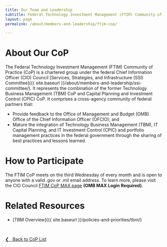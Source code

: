 ```yaml
---
title: Our Team and Leadership
subtitle: Federal Technology Investment Management (FTIM) Community of Practice
layout: page
permalink: /about/members-and-leadership/ftim-cop/

---
```

# About Our CoP
The Federal Technology Investment Management (FTIM) Community of Practice (CoP) is a chartered group under the federal Chief Information Officer (CIO) Council [Services, Strategies, and Infrastructure (SSI) Committee]({{ site.baseurl }}/about/members-and-leadership/ssi-committee/). It represents the combination of the former Technology Business Management (TBM) CoP and Capital Planning and Investment Control (CPIC) CoP.  It comprises a cross-agency community of federal partners that:
- Provide feedback to the Office of Management and Budget (OMB) Office of the Chief Information Officer (OFCIO); and
- Mature the integration of Technology Business Management (TBM),  IT Capital Planning, and IT Investment Control (CPIC) and portfolio management practices in the federal government through the sharing of best practices and lessons learned.

# How to Participate
The FTIM CoP meets on the third Wednesday of every month and is open to anyone with a valid .gov or .mil email address. To learn more, please visit the CIO Council [FTIM CoP MAX page](https://community.max.gov/x/YAWIRg) **(OMB MAX Login Required)**.

# Related Resources
* [TBM Overview]({{ site.baseurl }}/policies-and-priorities/tbm/)

&nbsp;

<a href="{{site.baseurl}}/about/members-and-leadership/#council-committees">&#10094; &nbsp; Back to CoP List</a><br>
